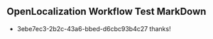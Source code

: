 ## OpenLocalization Workflow Test MarkDown
* 3ebe7ec3-2b2c-43a6-bbed-d6cbc93b4c27 thanks!

<!--HONumber=Jul16_HO2-->


